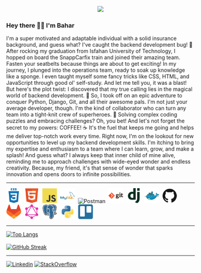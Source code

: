 
<p align="center"><img src="https://media.giphy.com/media/v1.Y2lkPTc5MGI3NjExNjc5MDE4NGQ4NTQyZTVhNTVjOTk4MTczNzcwNmVlOTIxOWYxYWVkMiZlcD12MV9pbnRlcm5hbF9naWZzX2dpZklkJmN0PXM/SHjOSDkKZ18qOHA5B5/giphy.gif" width="200"/></p>

### Hey there ✋🏻 I'm **Bahar**

I'm a super motivated and adaptable individual with a solid insurance background, and guess what? I've caught the backend development bug! 🐞 After rocking my graduation from Isfahan University of Technology, I hopped on board the SnappCarfix train and joined their amazing team. Fasten your seatbelts because things are about to get exciting!
In my journey, I plunged into the operations team, ready to soak up knowledge like a sponge. I even taught myself some fancy tricks like CSS, HTML, and JavaScript through good ol' self-study. And let me tell you, it was a blast! But here's the plot twist: I discovered that my true calling lies in the magical world of backend development. 🚀 So, I took off on an epic adventure to conquer Python, Django, Git, and all their awesome pals.
I'm not just your average developer, though. I'm the kind of collaborator who can turn any team into a tight-knit crew of superheroes. 💪 Solving complex coding puzzles and embracing challenges? Oh, you bet! And let's not forget the secret to my powers: COFFEE! ☕ It's the fuel that keeps me going and helps me deliver top-notch work every time.
Right now, I'm on the lookout for new opportunities to level up my backend development skills. I'm itching to bring my expertise and enthusiasm to a team where I can learn, grow, and make a splash! And guess what? I always keep that inner child of mine alive, reminding me to approach challenges with wide-eyed wonder and endless creativity. Because, my friend, it's that sense of wonder that sparks innovation and opens doors to infinite possibilities.

---


<p>
<img src="https://github.com/devicons/devicon/blob/master/icons/css3/css3-plain-wordmark.svg"  title="CSS3" alt="CSS" width="40" height="40"/>&nbsp;
<img src="https://github.com/devicons/devicon/blob/master/icons/html5/html5-original.svg" title="HTML5" alt="HTML" width="40" height="40"/>&nbsp;
<img src="https://github.com/devicons/devicon/blob/master/icons/javascript/javascript-original.svg" title="JavaScript" alt="JavaScript" width="40" height="40"/>&nbsp;
<img src="https://github.com/devicons/devicon/blob/master/icons/mysql/mysql-original-wordmark.svg" title="MySQL"  alt="MySQL" width="40" height="40"/>&nbsp;
<img src="https://www.vectorlogo.zone/logos/getpostman/getpostman-icon.svg" title="Postman"  alt="Postman" width="40" height="40"/>&nbsp;
<img src="https://github.com/devicons/devicon/blob/master/icons/git/git-original-wordmark.svg" title="Git" **alt="Git" width="40" height="40"/>&nbsp;
<img src="https://github.com/devicons/devicon/blob/master/icons/django/django-plain.svg" title="Django" alt="Django" width="40" height="40"/>&nbsp;
<img src="https://github.com/devicons/devicon/blob/master/icons/docker/docker-original.svg" title="Docker" alt="Docker" width="40" height="40"/>&nbsp;
<img src="https://github.com/devicons/devicon/blob/master/icons/github/github-original.svg" title="Github" alt="Github" width="40" height="40"/>&nbsp;
<img src="https://github.com/devicons/devicon/blob/master/icons/gitlab/gitlab-original.svg" title="Gitlab" alt="Gitlab" width="40" height="40"/>&nbsp;
<img src="https://github.com/devicons/devicon/blob/master/icons/graphql/graphql-plain.svg" title="Graphql" alt="Graphql" width="40" height="40"/>&nbsp;
<img src="https://github.com/devicons/devicon/blob/master/icons/postgresql/postgresql-original.svg" title="Postgresql" alt="Postgresql " width="40" height="40"/>&nbsp;
<img src="https://github.com/devicons/devicon/blob/master/icons/python/python-original.svg"  title="Python" alt="Python" width="40" height="40"/>&nbsp;
<img src="https://github.com/devicons/devicon/blob/master/icons/trello/trello-plain.svg" title="Trello" alt="Trello" width="40" height="40"/>&nbsp;
</p>

---

[![Top Langs](https://github-readme-stats.vercel.app/api/top-langs/?username=baharaz78&layout=compact&theme=vision-friendly-dark)](https://github.com/anuraghazra/github-readme-stats)
<br /> <br />
[![GitHub Streak](http://github-readme-streak-stats.herokuapp.com?user=baharaz78&theme=dark&background=000000)](https://git.io/streak-stats)

---

[![Linkedin](https://img.shields.io/badge/-LinkedIn-076678?style=flat&logo=Linkedin&logoColor=fbf1c7)](https://www.linkedin.com/in/baharaz78/)
[![StackOverflow](https://img.shields.io/badge/-StackOverflow-af3a03?style=flat&logo=stackoverflow&logoColor=fbf1c7)](https://stackoverflow.com/users/21920395/baharaz78)

